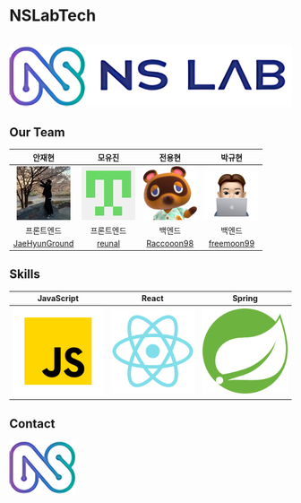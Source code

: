 # NSLabTech

<p align="center">
  <br>
  <img src="../image/logo.png" alt="로고이미지">
  <br>
</p>

## Our Team

|                 안재현                  |                 모유진                 |                전용현                |                     박규현                     |
|:------------------------------------:|:-----------------------------------:|:---------------------------------:|:-------------------------------------------:|
|                ![jae]                |               ![you]                |             ![young]              |                   ![kyu]                    |
|                프론트엔드                 |                프론트엔드                |                백엔드                |                     백엔드                     |
| [JaeHyunGround](https://github.com/JaeHyunGround) | [reunal](https://github.com/reunal) | [Raccooon98](https://github.com/Raccooon98) | [freemoon99](https://github.com/freemoon99) |

## Skills

| JavaScript |  React   |  Spring   |
|:----------:| :------: |:---------:|
|   ![js]    | ![react] | ![spring] |

## Contact
[![smallLogo]](https://www.nslab.tech/)

<!-- Stack Icon Refernces -->
[js]: ../image/javascript.svg
[react]: ../image/react.svg
[spring]: ../image/spring.svg
[jae]: ../image/jae.jpg
[you]: ../image/you.png
[young]: ../image/young.png
[kyu]: ../image/kyu.png
[smallLogo]: ../image/logo_small.png